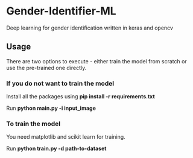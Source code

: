 # Gender-Identifier-ML
Deep learning for gender identification written in keras and opencv

<h2>Usage</h2>

<p>There are two options to execute - either train the model from scratch or use the pre-trained one directly.</p>

<h3>If you do not want to train the model</h3>
<p>Install all the packages using <b>pip install -r requirements.txt</b></p>
<p>Run <b>python main.py -i input_image</b></p>
  
<h3>To train the model</h3>
<p>You need matplotlib and scikit learn for training.</p>
<p>Run <b>python train.py -d path-to-dataset</b></p>  

